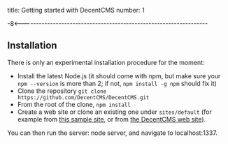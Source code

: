 title: Getting started with DecentCMS
number: 1

-8<------------------------------------------------------------------


Installation
------------

There is only an experimental installation procedure for the moment:

* Install the latest Node.js (it should come with npm, but make sure
  your `npm --version` is more than 2;
  if not, `npm install -g npm` should fix it)
* Clone the repository `git clone https://github.com/DecentCMS/DecentCMS.git`
* From the root of the clone, `npm install`
* Create a web site or clone an existing one under `sites/default`
  (for example from [this sample site][decent-consulting-site],
  or from [the DecentCMS web site][decent-cms-site]).

You can then run the server: node server, and navigate to localhost:1337.

  [decent-consulting-site]: https://github.com/DecentCMS/DecentConsulting
  [decent-cms-site]: https://github.com/DecentCMS/DecentCMS-WebSite
